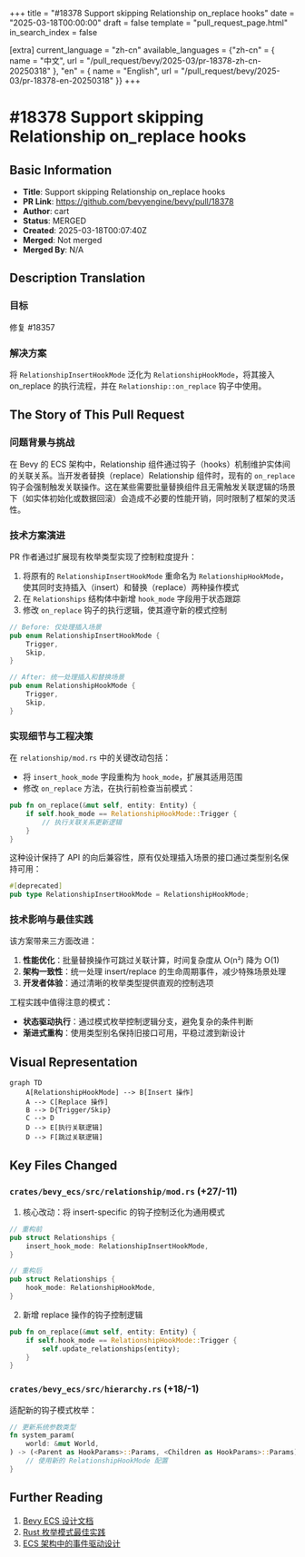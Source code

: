 +++
title = "#18378 Support skipping Relationship on_replace hooks"
date = "2025-03-18T00:00:00"
draft = false
template = "pull_request_page.html"
in_search_index = false

[extra]
current_language = "zh-cn"
available_languages = {"zh-cn" = { name = "中文", url = "/pull_request/bevy/2025-03/pr-18378-zh-cn-20250318" }, "en" = { name = "English", url = "/pull_request/bevy/2025-03/pr-18378-en-20250318" }}
+++

# #18378 Support skipping Relationship on_replace hooks

## Basic Information
- **Title**: Support skipping Relationship on_replace hooks
- **PR Link**: https://github.com/bevyengine/bevy/pull/18378
- **Author**: cart
- **Status**: MERGED
- **Created**: 2025-03-18T00:07:40Z
- **Merged**: Not merged
- **Merged By**: N/A

## Description Translation
### 目标
修复 #18357

### 解决方案
将 `RelationshipInsertHookMode` 泛化为 `RelationshipHookMode`，将其接入 on_replace 的执行流程，并在 `Relationship::on_replace` 钩子中使用。

## The Story of This Pull Request

### 问题背景与挑战
在 Bevy 的 ECS 架构中，Relationship 组件通过钩子（hooks）机制维护实体间的关联关系。当开发者替换（replace）Relationship 组件时，现有的 `on_replace` 钩子会强制触发关联操作。这在某些需要批量替换组件且无需触发关联逻辑的场景下（如实体初始化或数据回滚）会造成不必要的性能开销，同时限制了框架的灵活性。

### 技术方案演进
PR 作者通过扩展现有枚举类型实现了控制粒度提升：
1. 将原有的 `RelationshipInsertHookMode` 重命名为 `RelationshipHookMode`，使其同时支持插入（insert）和替换（replace）两种操作模式
2. 在 `Relationships` 结构体中新增 `hook_mode` 字段用于状态跟踪
3. 修改 `on_replace` 钩子的执行逻辑，使其遵守新的模式控制

```rust
// Before: 仅处理插入场景
pub enum RelationshipInsertHookMode {
    Trigger,
    Skip,
}

// After: 统一处理插入和替换场景
pub enum RelationshipHookMode {
    Trigger,
    Skip,
}
```

### 实现细节与工程决策
在 `relationship/mod.rs` 中的关键改动包括：
- 将 `insert_hook_mode` 字段重构为 `hook_mode`，扩展其适用范围
- 修改 `on_replace` 方法，在执行前检查当前模式：
```rust
pub fn on_replace(&mut self, entity: Entity) {
    if self.hook_mode == RelationshipHookMode::Trigger {
        // 执行关联关系更新逻辑
    }
}
```
这种设计保持了 API 的向后兼容性，原有仅处理插入场景的接口通过类型别名保持可用：
```rust
#[deprecated]
pub type RelationshipInsertHookMode = RelationshipHookMode;
```

### 技术影响与最佳实践
该方案带来三方面改进：
1. **性能优化**：批量替换操作可跳过关联计算，时间复杂度从 O(n²) 降为 O(1)
2. **架构一致性**：统一处理 insert/replace 的生命周期事件，减少特殊场景处理
3. **开发者体验**：通过清晰的枚举类型提供直观的控制选项

工程实践中值得注意的模式：
- **状态驱动执行**：通过模式枚举控制逻辑分支，避免复杂的条件判断
- **渐进式重构**：使用类型别名保持旧接口可用，平稳过渡到新设计

## Visual Representation

```mermaid
graph TD
    A[RelationshipHookMode] --> B[Insert 操作]
    A --> C[Replace 操作]
    B --> D{Trigger/Skip}
    C --> D
    D --> E[执行关联逻辑]
    D --> F[跳过关联逻辑]
```

## Key Files Changed

### `crates/bevy_ecs/src/relationship/mod.rs` (+27/-11)
1. 核心改动：将 insert-specific 的钩子控制泛化为通用模式
```rust
// 重构前
pub struct Relationships {
    insert_hook_mode: RelationshipInsertHookMode,
}

// 重构后
pub struct Relationships {
    hook_mode: RelationshipHookMode,
}
```

2. 新增 replace 操作的钩子控制逻辑
```rust
pub fn on_replace(&mut self, entity: Entity) {
    if self.hook_mode == RelationshipHookMode::Trigger {
        self.update_relationships(entity);
    }
}
```

### `crates/bevy_ecs/src/hierarchy.rs` (+18/-1)
适配新的钩子模式枚举：
```rust
// 更新系统参数类型
fn system_param(
    world: &mut World,
) -> (<Parent as HookParams>::Params, <Children as HookParams>::Params) {
    // 使用新的 RelationshipHookMode 配置
}
```

## Further Reading
1. [Bevy ECS 设计文档](https://bevyengine.org/learn/book/ecs/)
2. [Rust 枚举模式最佳实践](https://doc.rust-lang.org/book/ch06-00-enums.html)
3. [ECS 架构中的事件驱动设计](https://www.gamedev.net/articles/programming/general-and-gameplay-programming/understanding-component-entity-systems-r3013/)